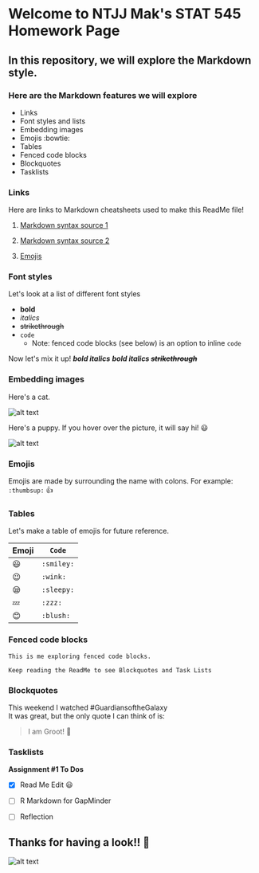 # Welcome to NTJJ Mak's STAT 545 Homework Page



## **In this repository, we will explore the Markdown style.**



### Here are the Markdown features we will explore
* Links
* Font styles and lists
* Embedding images
* Emojis :bowtie:
* Tables
* Fenced code blocks
* Blockquotes
* Tasklists


### Links
Here are links to Markdown cheatsheets used to make this ReadMe file!

1. [Markdown syntax source 1](https://guides.github.com/pdfs/markdown-cheatsheet-online.pdf)

2. [Markdown syntax source 2](https://github.com/adam-p/markdown-here/wiki/Markdown-Cheatsheet)

3. [Emojis](https://www.webpagefx.com/tools/emoji-cheat-sheet/)
 
 
### Font styles
Let's look at a list of different font styles
  * **bold**
  * *italics*
  * ~~strikethrough~~
  * `code`
    * Note: fenced code blocks (see below) is an option to inline `code`

Now let's mix it up! ***bold italics*** ***bold italics ~~strikethrough~~***

### Embedding images
Here's a cat.

![alt text](https://thumb7.shutterstock.com/thumb_large/83138/286424699/stock-vector-a-cartoon-robin-hood-kitten-smiling-286424699.jpg)

Here's a puppy. If you hover over the picture, it will say hi! :smiley:

![alt text](https://upload.wikimedia.org/wikipedia/commons/thumb/1/1b/Creative-Tail-Animal-dog.svg/200px-Creative-Tail-Animal-dog.svg.png "Hello!!!")


### Emojis
Emojis are made by surrounding the name with colons. For example: `:thumbsup:`
:thumbsup:


### Tables
Let's make a table of emojis for future reference.

|Emoji | `Code`|
---|---
|:smiley:| `:smiley:`|
|:wink:| `:wink:`|
|:sleepy:| `:sleepy:`|
|:zzz:| `:zzz:`|
|:blush:| `:blush:`|


### Fenced code blocks

```
This is me exploring fenced code blocks.

Keep reading the ReadMe to see Blockquotes and Task Lists

```

### Blockquotes
This weekend I watched
\#GuardiansoftheGalaxy\
It was great, but the only quote I can think of is:
> I am Groot! :evergreen_tree:


### Tasklists
**Assignment #1 To Dos**
- [x] Read Me Edit :smiley:
- [ ] R Markdown for GapMinder
- [ ] Reflection


## Thanks for having a look!! :eyes:
![alt text](https://upload.wikimedia.org/wikipedia/commons/0/05/Muybridge_race_horse_animated_184px.gif)
